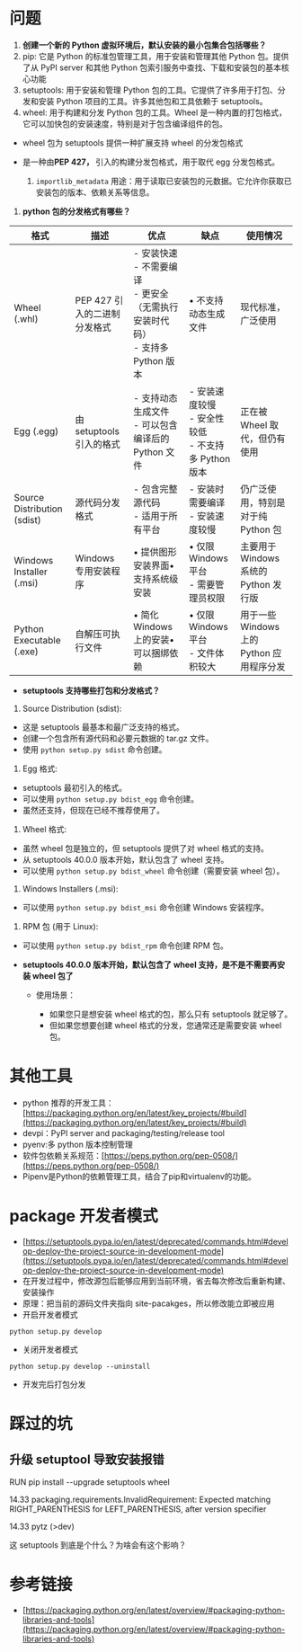 
# 问题

1. <strong>创建一个新的 Python 虚拟环境后，默认安装的最小包集合包括哪些？</strong>
2. pip: 它是 Python 的标准包管理工具，用于安装和管理其他 Python 包。提供了从 PyPI server 和其他 Python 包索引服务中查找、下载和安装包的基本核心功能
3. setuptools: 用于安装和管理 Python 包的工具。它提供了许多用于打包、分发和安装 Python 项目的工具。许多其他包和工具依赖于 setuptools。
4. wheel: 用于构建和分发 Python 包的工具。Wheel 是一种内置的打包格式，它可以加快包的安装速度，特别是对于包含编译组件的包。

- wheel 包为 setuptools 提供一种扩展支持 wheel 的分发包格式
- 是一种由<strong>PEP 427</strong><strong>， </strong>引入的构建分发包格式，用于取代 egg 分发包格式。

  1. `importlib_metadata` 用途：用于读取已安装包的元数据。它允许你获取已安装包的版本、依赖关系等信息。

1. <strong>python 包的分发格式有哪些？</strong>

| 格式                        | 描述                         | 优点                                                                                    | 缺点                                                       | 使用情况                                  |
| --------------------------- | ---------------------------- | --------------------------------------------------------------------------------------- | ---------------------------------------------------------- | ----------------------------------------- |
| Wheel (.whl)                | PEP 427 引入的二进制分发格式 | - 安装快速<br/>- 不需要编译<br/>- 更安全（无需执行安装时代码）<br/>- 支持多 Python 版本 | • 不支持动态生成文件                                      | 现代标准，广泛使用                        |
| Egg (.egg)                  | 由 setuptools 引入的格式     | - 支持动态生成文件<br/>- 可以包含编译后的 Python 文件                                   | - 安装速度较慢<br/>- 安全性较低<br/>- 不支持多 Python 版本 | 正在被 Wheel 取代，但仍有使用             |
| Source Distribution (sdist) | 源代码分发格式               | - 包含完整源代码<br/>- 适用于所有平台                                                   | - 安装时需要编译<br/>- 安装速度较慢                        | 仍广泛使用，特别是对于纯 Python 包        |
| Windows Installer (.msi)    | Windows 专用安装程序         | • 提供图形安装界面• 支持系统级安装                                                    | • 仅限 Windows 平台<br/>- 需要管理员权限                  | 主要用于 Windows 系统的 Python 发行版     |
| Python Executable (.exe)    | 自解压可执行文件             | • 简化 Windows 上的安装• 可以捆绑依赖                                                 | • 仅限 Windows 平台<br/>- 文件体积较大                    | 用于一些 Windows 上的 Python 应用程序分发 |

- <strong>setuptools 支持哪些打包和分发格式？</strong>

1. Source Distribution (sdist):

- 这是 setuptools 最基本和最广泛支持的格式。
- 创建一个包含所有源代码和必要元数据的 tar.gz 文件。
- 使用 `python setup.py sdist` 命令创建。

1. Egg 格式:

- setuptools 最初引入的格式。
- 可以使用 `python setup.py bdist_egg` 命令创建。
- 虽然还支持，但现在已经不推荐使用了。

1. Wheel 格式:

- 虽然 wheel 包是独立的，但 setuptools 提供了对 wheel 格式的支持。
- 从 setuptools 40.0.0 版本开始，默认包含了 wheel 支持。
- 可以使用 `python setup.py bdist_wheel` 命令创建（需要安装 wheel 包）。

1. Windows Installers (.msi):

- 可以使用 `python setup.py bdist_msi` 命令创建 Windows 安装程序。

1. RPM 包 (用于 Linux):

- 可以使用 `python setup.py bdist_rpm` 命令创建 RPM 包。
- <strong>setuptools 40.0.0 版本开始，默认包含了 wheel 支持，是不是不需要再安装 wheel 包了</strong>

  - 使用场景：

    - 如果您只是想安装 wheel 格式的包，那么只有 setuptools 就足够了。
    - 但如果您想要创建 wheel 格式的分发，您通常还是需要安装 wheel 包。

# 其他工具

- python 推荐的开发工具：[https://packaging.python.org/en/latest/key_projects/#build](https://packaging.python.org/en/latest/key_projects/#build)
- devpi：PyPI server and packaging/testing/release tool
- pyenv:多 python 版本控制管理
- 软件包依赖关系规范：[https://peps.python.org/pep-0508/](https://peps.python.org/pep-0508/)
- Pipenv是Python的依赖管理工具，结合了pip和virtualenv的功能。

# package 开发者模式

- [https://setuptools.pypa.io/en/latest/deprecated/commands.html#develop-deploy-the-project-source-in-development-mode](https://setuptools.pypa.io/en/latest/deprecated/commands.html#develop-deploy-the-project-source-in-development-mode)
- 在开发过程中，修改源包后能够应用到当前环境，省去每次修改后重新构建、安装操作
- 原理：把当前的源码文件夹指向 site-pacakges，所以修改能立即被应用
- 开启开发者模式

```
python setup.py develop
```

- 关闭开发者模式

```
python setup.py develop --uninstall
```

- 开发完后打包分发

# 踩过的坑

## 升级 setuptool 导致安装报错

RUN pip install --upgrade setuptools wheel

14.33 packaging.requirements.InvalidRequirement: Expected matching RIGHT_PARENTHESIS for LEFT_PARENTHESIS, after version specifier

14.33     pytz (>dev)

这 setuptools 到底是个什么？为啥会有这个影响？

# 参考链接

- [https://packaging.python.org/en/latest/overview/#packaging-python-libraries-and-tools](https://packaging.python.org/en/latest/overview/#packaging-python-libraries-and-tools)
